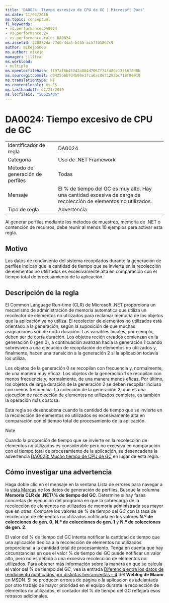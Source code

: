 ```yaml
---
title: 'DA0024: Tiempo excesivo de CPU de GC | Microsoft Docs'
ms.date: 11/04/2016
ms.topic: conceptual
f1_keywords:
- vs.performance.DA0024
- vs.performance.24
- vs.performance.rules.DA0024
ms.assetid: 228872da-77d0-4da5-b455-ac57fb1867c9
author: mikejo5000
ms.author: mikejo
manager: jillfra
ms.workload:
- multiple
ms.openlocfilehash: ff97af6b45242a884d7067f74f486c13356f8d8b
ms.sourcegitcommit: d0425b6b7d4b99e17ca6ac0671282bc718f80910
ms.translationtype: HT
ms.contentlocale: es-ES
ms.lasthandoff: 02/21/2019
ms.locfileid: "56625405"
---
```

# <a name="da0024-excessive-gc-cpu-time"></a>DA0024: Tiempo excesivo de CPU de GC

|||
|-|-|
|Identificador de regla|DA0024|
|Categoría|Uso de .NET Framework|
|Método de generación de perfiles|Todas|
|Mensaje|El % de tiempo del GC es muy alto. Hay una cantidad excesiva de carga de recolección de elementos no utilizados.|
|Tipo de regla|Advertencia|

 Al generar perfiles mediante los métodos de muestreo, memoria de .NET o contención de recursos, debe reunir al menos 10 ejemplos para activar esta regla.

## <a name="cause"></a>Motivo
 Los datos de rendimiento del sistema recopilados durante la generación de perfiles indican que la cantidad de tiempo que se invierte en la recolección de elementos no utilizados es excesivamente alta en comparación con el tiempo total de procesamiento de la aplicación.

## <a name="rule-description"></a>Descripción de la regla
 El Common Language Run-time (CLR) de Microsoft .NET proporciona un mecanismo de administración de memoria automática que utiliza un recolector de elementos no utilizados para reclamar memoria de los objetos que la aplicación ya no utiliza. El recolector de elementos no utilizados está orientado a la generación, según la suposición de que muchas asignaciones son de corta duración. Las variables locales, por ejemplo, deben ser de corta duración. Los objetos recién creados comienzan en la generación 0 (gen 0), a continuación avanzan hacia la generación 1 cuando sobreviven a una ejecución de recopilación de elementos no utilizados y, finalmente, hacen una transición a la generación 2 si la aplicación todavía los utiliza.

 Los objetos de la generación 0 se recopilan con frecuencia y, normalmente, de una manera muy eficaz. Los objetos de la generación 1 se recopilan con menos frecuencia y, normalmente, de una manera menos eficaz. Por último, los objetos de larga duración de la generación 2 se deben recopilar incluso con menos frecuencia. La colección de la generación 2, que es una ejecución de recolección de elementos no utilizados completa, es también la operación más costosa.

 Esta regla se desencadena cuando la cantidad de tiempo que se invierte en la recolección de elementos no utilizados es excesivamente alta en comparación con el tiempo total de procesamiento de la aplicación.

> [!NOTE]
>  Cuando la proporción de tiempo que se invierte en la recolección de elementos no utilizados es considerable pero no excesiva en comparación con el tiempo total de procesamiento de la aplicación, se desencadena la advertencia [DA0023: Mucho tiempo de CPU de GC](../profiling/da0023-high-gc-cpu-time.md) en lugar de esta regla.

## <a name="how-to-investigate-a-warning"></a>Cómo investigar una advertencia
 Haga doble clic en el mensaje en la ventana Lista de errores para navegar a la [vista Marcas](../profiling/marks-view.md) de los datos de generación de perfiles. Busque la columna **Memoria CLR de .NET\\% de tiempo del GC**. Determine si hay fases concretas de ejecución del programa en que la sobrecarga de la recolección de elementos no utilizados de memoria administrada sea mayor que en otras. Compare los valores de % de tiempo del GC con la tasa de recolección de elementos no utilizados notificada en los valores **N.º de colecciones de gen. 0**, **N.º de colecciones de gen. 1** y **N.º de colecciones de gen. 2**.

 El valor del % de tiempo del GC intenta notificar la cantidad de tiempo que una aplicación dedica a la recolección de elementos no utilizados proporcional a la cantidad total de procesamiento. Tenga en cuenta que hay circunstancias en que el valor % de tiempo del GC puede notificar un valor alto, pero no es debido a una excesiva recolección de elementos no utilizados. Para obtener más información sobre la manera en que se calcula el valor del % de tiempo del GC, vea la entrada [Diferencia entre los datos de rendimiento notificados por distintas herramientas – 4](http://go.microsoft.com/fwlink/?LinkId=177863) del **Weblog de Maoni** en MSDN. Si se producen errores de página o la aplicación es adelantada por otro trabajo de mayor prioridad en el equipo durante la recolección de elementos no utilizados, el contador del % de tiempo del GC reflejará esos retrasos adicionales.